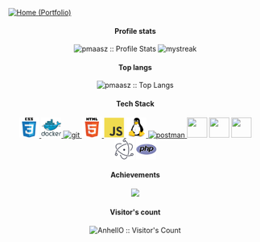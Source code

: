 [![Home (Portfolio)](https://img.shields.io/badge/Home-pmaasz.github.io-202f33?logo=github&style=flat-square&logoColor=white&link=https://pmaasz.github.io/)](https://pmaasz.github.io/)

<h4 align="center">Profile stats</h4>
<p align="center">
 <img src="https://github-readme-stats.vercel.app/api?username=pmaasz&show_icons=true&theme=gotham&hide_border=true&hide_title=true&count_private=true" alt="pmaasz :: Profile Stats" />
 <img src="https://github-readme-streak-stats.herokuapp.com/?user=pmaasz&show_icons=true&theme=gotham&hide_border=true&hide_title=true" alt="mystreak" alt="pmaasz :: Streak Stats" />
</p>

<h4 align="center">Top langs</h4>
<p align="center">
    <img src="https://github-readme-stats.vercel.app/api/top-langs/?username=pmaasz&theme=gotham&hide_border=true&layout=compact&hide_title=true&hide_private=true" alt="pmaasz :: Top Langs" />
</p>

<h4 align="center">Tech Stack</h4>
<p align="center">
 <a href="https://www.w3schools.com/css/" target="_blank"> <img src="https://raw.githubusercontent.com/devicons/devicon/master/icons/css3/css3-original-wordmark.svg" alt="css3" width="40" height="40"/> </a> 
 <a href="https://www.docker.com/" target="_blank"> <img src="https://raw.githubusercontent.com/devicons/devicon/master/icons/docker/docker-original-wordmark.svg" alt="docker" width="40" height="40"/> </a>   
 <a href="https://git-scm.com/" target="_blank"> <img src="https://www.vectorlogo.zone/logos/git-scm/git-scm-icon.svg" alt="git" width="40" height="40"/> </a>  
 <a href="https://www.w3.org/html/" target="_blank"> <img src="https://raw.githubusercontent.com/devicons/devicon/master/icons/html5/html5-original-wordmark.svg" alt="html5" width="40" height="40"/> </a> 
 <a href="https://developer.mozilla.org/en-US/docs/Web/JavaScript" target="_blank"> <img src="https://raw.githubusercontent.com/devicons/devicon/master/icons/javascript/javascript-original.svg" alt="javascript" width="40" height="40"/> </a> 
 <a href="https://www.linux.org/" target="_blank"> <img src="https://raw.githubusercontent.com/devicons/devicon/master/icons/linux/linux-original.svg" alt="linux" width="40" height="40"/> </a>  
 <a href="https://postman.com" target="_blank"> <img src="https://www.vectorlogo.zone/logos/getpostman/getpostman-icon.svg" alt="postman" width="40" height="40"/> </a>
 <a href="https://getbootstrap.com/"><img width="40" height="40" src="https://raw.githubusercontent.com/gilbarbara/logos/master/logos/bootstrap.svg"></a>
 <a href="https://www.mysql.com/"><img width="40" height="40" src="https://www.vectorlogo.zone/logos/mysql/mysql-ar21.svg"></a>
 <a href="https://www.nginx.com/"><img width="40" height="40" src="https://www.vectorlogo.zone/logos/nginx/nginx-ar21.svg"></a>
 <a href="https://www.electronjs.org/"><img width="40" height="40" src="https://raw.githubusercontent.com/github/explore/80688e429a7d4ef2fca1e82350fe8e3517d3494d/topics/electron/electron.png"></a>
 <a href="https://www.php.net/"><img width="40" height="40" src="https://raw.githubusercontent.com/github/explore/80688e429a7d4ef2fca1e82350fe8e3517d3494d/topics/php/php.png"></a>
</p>

<h4 align="center">Achievements</h4>
<p align="center"><img src="https://github-profile-trophy.vercel.app/?username=pmaasz&theme=tokyonight&title=MultiLanguage,Stars,Commit,Followers,Repo,PR"></p>

<h4 align="center">Visitor's count</h4>
<p align="center"><img src="https://profile-counter.glitch.me/{pmaasz}/count.svg" alt="AnhellO :: Visitor's Count" /></p>
